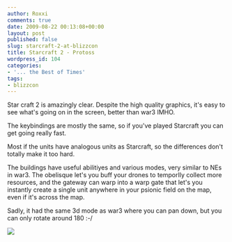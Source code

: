 ```yaml
---
author: Roxxi
comments: true
date: 2009-08-22 00:13:08+00:00
layout: post
published: false
slug: starcraft-2-at-blizzcon
title: Starcraft 2 - Protoss
wordpress_id: 104
categories:
- '... the Best of Times'
tags:
- blizzcon
---
```


Star craft 2 is amazingly clear. Despite the high quality graphics, it's easy to see what's going on in the screen, better than war3 IMHO.

The keybindings are mostly the same, so if you've played Starcraft you can get going really fast. 

Most if the units have analogous units as Starcraft, so the differences don't totally make it too hard. 

The buildings have useful abilitiyes and various modes, very similar to NEs in war3. The obelisque let's you buff your drones to temporIly collect more resources, and the gateway can warp into a warp gate that let's you instantly create a single unit anywhere in your psionic field on the map, even if it's across the map. 

Sadly, it had the same 3d mode as war3 where you can pan down, but you can only rotate around 180 :-/




[![](/img/2009/08/p-2048-1536-aea20d9f-9081-4f8b-8466-f5905ff4a094.jpeg)](/img/2009/08/p-2048-1536-aea20d9f-9081-4f8b-8466-f5905ff4a094.jpeg)
